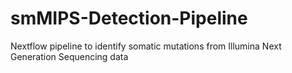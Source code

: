 # smMIPS-Detection-Pipeline
Nextflow pipeline to identify somatic mutations from Illumina Next Generation Sequencing data
